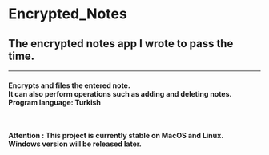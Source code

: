 # Encrypted_Notes

<h2> The encrypted notes app I wrote to pass the time. </h2> 
<hr/>
<h4> Encrypts and files the entered note. <br/>
It can also perform operations such as adding and deleting notes. <br/>
Program language: Turkish </h4>
<br />

<b> Attention <b/> : This project is currently stable on MacOS and Linux. <br />
Windows version will be released later.

